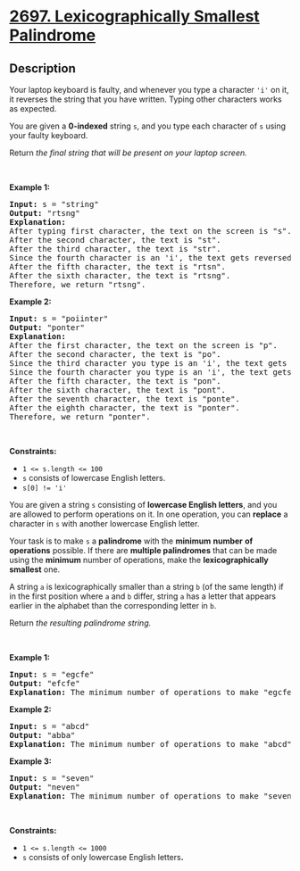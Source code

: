 # [2697. Lexicographically Smallest Palindrome](https://leetcode.com/problems/lexicographically-smallest-palindrome)

## Description
<p>Your laptop keyboard is faulty, and whenever you type a character <code>'i'</code> on it, it reverses the string that you have written. Typing other characters works as expected.</p>

<p>You are given a <strong>0-indexed</strong> string <code>s</code>, and you type each character of <code>s</code> using your faulty keyboard.</p>

<p>Return <em>the final string that will be present on your laptop screen.</em></p>

<p>&nbsp;</p>
<p><strong class="example">Example 1:</strong></p>

<pre><strong>Input:</strong> s = "string"
<strong>Output:</strong> "rtsng"
<strong>Explanation:</strong> 
After typing first character, the text on the screen is "s".
After the second character, the text is "st". 
After the third character, the text is "str".
Since the fourth character is an 'i', the text gets reversed and becomes "rts".
After the fifth character, the text is "rtsn". 
After the sixth character, the text is "rtsng". 
Therefore, we return "rtsng".
</pre>

<p><strong class="example">Example 2:</strong></p>

<pre><strong>Input:</strong> s = "poiinter"
<strong>Output:</strong> "ponter"
<strong>Explanation:</strong> 
After the first character, the text on the screen is "p".
After the second character, the text is "po". 
Since the third character you type is an 'i', the text gets reversed and becomes "op". 
Since the fourth character you type is an 'i', the text gets reversed and becomes "po".
After the fifth character, the text is "pon".
After the sixth character, the text is "pont". 
After the seventh character, the text is "ponte". 
After the eighth character, the text is "ponter". 
Therefore, we return "ponter".</pre>

<p>&nbsp;</p>
<p><strong>Constraints:</strong></p>

<ul>
	<li><code>1 &lt;= s.length &lt;= 100</code></li>
	<li><code>s</code> consists of lowercase English letters.</li>
	<li><code>s[0] != 'i'</code></li>
</ul><div class="elfjS" data-track-load="description_content"><p>You are given a string <code node="[object Object]">s</code> consisting of <strong>lowercase English letters</strong>, and you are allowed to perform operations on it. In one operation, you can <strong>replace</strong> a character in <code node="[object Object]">s</code> with another lowercase English letter.</p>

<p>Your task is to make <code node="[object Object]">s</code> a <strong>palindrome</strong> with the <strong>minimum</strong> <strong>number</strong> <strong>of operations</strong> possible. If there are <strong>multiple palindromes</strong> that can be <meta charset="utf-8">made using the <strong>minimum</strong> number of operations, <meta charset="utf-8">make the <strong>lexicographically smallest</strong> one.</p>

<p>A string <code>a</code> is lexicographically smaller than a string <code>b</code> (of the same length) if in the first position where <code>a</code> and <code>b</code> differ, string <code>a</code> has a letter that appears earlier in the alphabet than the corresponding letter in <code>b</code>.</p>

<p>Return <em>the resulting palindrome string.</em></p>

<p>&nbsp;</p>
<p><strong class="example">Example 1:</strong></p>

<pre><strong>Input:</strong> s = "egcfe"
<strong>Output:</strong> "efcfe"
<strong>Explanation:</strong> The minimum number of operations to make "egcfe" a palindrome is 1, and the lexicographically smallest palindrome string we can get by modifying one character is "efcfe", by changing 'g'.
</pre>

<p><strong class="example">Example 2:</strong></p>

<pre><strong>Input:</strong> s = "abcd"
<strong>Output:</strong> "abba"
<strong>Explanation:</strong> The minimum number of operations to make "abcd" a palindrome is 2, and the lexicographically smallest palindrome string we can get by modifying two characters is "abba".
</pre>

<p><strong class="example">Example 3:</strong></p>

<pre><strong>Input:</strong> s = "seven"
<strong>Output:</strong> "neven"
<strong>Explanation:</strong> The minimum number of operations to make "seven" a palindrome is 1, and the lexicographically smallest palindrome string we can get by modifying one character is "neven".
</pre>

<p>&nbsp;</p>
<p><strong>Constraints:</strong></p>

<ul>
	<li><code>1 &lt;= s.length &lt;= 1000</code></li>
	<li><code>s</code>&nbsp;consists of only lowercase English letters<b>.</b></li>
</ul>
</div>